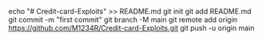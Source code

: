 echo "# Credit-card-Exploits" >> README.md
git init
git add README.md
git commit -m "first commit"
git branch -M main
git remote add origin https://github.com/M1234R/Credit-card-Exploits.git
git push -u origin main
